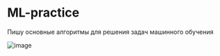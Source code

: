 # ML-practice

Пишу основные алгоритмы для решения задач машинного обучения

![image](https://user-images.githubusercontent.com/78146236/177347147-0aaacb2b-39f2-4070-b322-3bc4bd3e923f.png)
